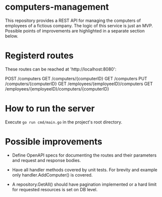 # computers-management
This repository provides a REST API for managing the computers of employees of a fictious company. The logic of this service 
is just an MVP. Possible points of improvements are highlighted in a separate section below.

# Registerd routes
These routes can be reached at 'http://localhost:8080':

POST /computers
GET /computers/{computerID}
GET /computers
PUT /computers/{computerID}
GET /employees/{employeeID}/computers
GET /employees/{employeeID}/computers/{computerID}

# How to run the server
Execute `go run cmd/main.go` in the project's root directory.

# Possible improvements
- Define OpenAPI specs for documenting the routes and their parameters and request and response bodies.
- Have all handler methods covered by unit tests. For brevity and example only handler.AddComputer() is covered.

- A repository.GetAll() should have pagination implemented or a hard limit for requested resources is set on DB level.
